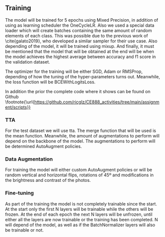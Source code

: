 ## Training

The model will be trained for 5 epochs using Mixed Precision, in addition of using as learning scheduler the OneCycleLR. Also we used a special data loader which will create batches containing the same amount of random elements of each class. This was possible due to the previous work of \cite{galato2019}, who developed a similar sampler for their use case. Also depending of the model, it will be trained using mixup. And finally, it must be mentioned that the model that will be obtained at the end will be when the model achieves the highest average between accuracy and f1 score in the validation dataset.

<!-- The optimizer for the training will be either SGD, Adam or RMSProp, depending of how the tuning of the hyper-parameters turns out. Meanwhile, the loss function will depend if the model is trained by using mixup or not. When using Mixup it will be trained by using CrossEntropyLoss, meanwhile if it's not trained by it, the model will be trained using BCEWithLogitsLoss. -->

The optimizer for the training will be either SGD, Adam or RMSProp, depending of how the tuning of the hyper-parameters turns out. Meanwhile, the loss function will be BCEWithLogitsLoss.

In addition the prior the complete code where it shows can be found on Github \footnote{\url{https://github.com/ricglz/CE888_activities/tree/main/assignment/scripts}}

### TTA

For the test dataset we will use tta. The merge function that will be used is the mean function. Meanwhile, the amount of augmentations to perform will depend on the backbone of the model. The augmentations to perform will be determined AutoAugment policies.

### Data Augmentation

For training the model will either custom AutoAugment policies or will be random vertical and horizontal flips, rotations of 45º and modifications in the brightness and contrast of the photos.

### Fine-tuning

As part of the training the model is not completely trainable since the start. At the start only the first N layers will be trainable while the others will be frozen. At the end of each epoch the next N layers will be unfrozen, until either all the layers are now trainable or the training has been completed. N will depend of the model, as well as if the BatchNormalizer layers will also be trainable or not.
